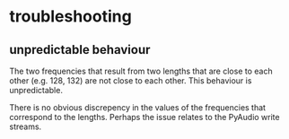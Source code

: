 # troubleshooting

## unpredictable behaviour
The two frequencies that result from two lengths that are close to each other (e.g. 128, 132) are not close to each other. This behaviour is unpredictable.

There is no obvious discrepency in the values of the frequencies that correspond to the lengths. Perhaps the issue relates to the PyAudio write streams.
